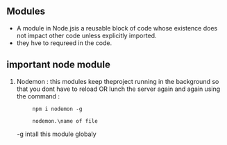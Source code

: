 Modules
--
* A module in Node.jsis a reusable block of code whose existence does not impact other code unless explicitly imported.
* they hve to requreed in the code.

important node module
--
1) Nodemon
: this modules keep theproject running in the background so that you dont have to reload OR lunch the server again and again using the command :
 
            npm i nodemon -g

            nodemon.\name of file

    -g  intall this module globaly
    
    

